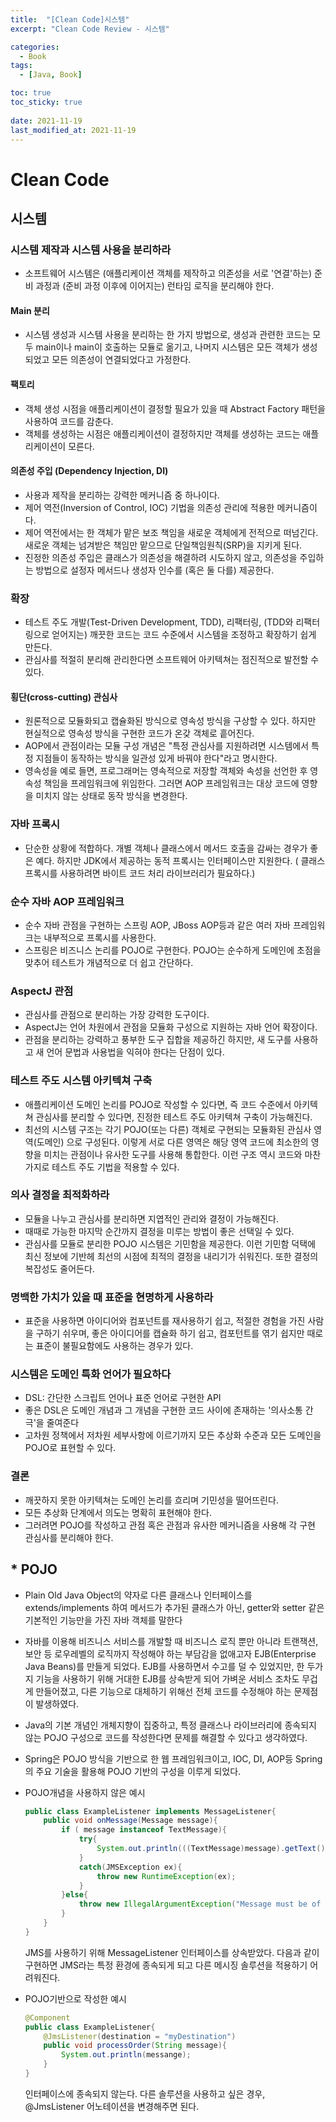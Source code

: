 ```yaml
---
title:  "[Clean Code]시스템"
excerpt: "Clean Code Review - 시스템"

categories:
  - Book
tags:
  - [Java, Book]

toc: true
toc_sticky: true
 
date: 2021-11-19
last_modified_at: 2021-11-19
---
```


# Clean Code

## 시스템

### 시스템 제작과 시스템 사용을 분리하라
- 소프트웨어 시스템은 (애플리케이션 객체를 제작하고 의존성을 서로 '연결'하는) 준비 과정과 (준비 과정 이후에 이어지는) 런타임 로직을 분리해야 한다.

#### Main 분리
- 시스템 생성과 시스템 사용을 분리하는 한 가지 방법으로, 생성과 관련한 코드는 모두 main이나 main이 호출하는 모듈로 옮기고, 나머지 시스템은 모든 객체가 생성되었고 모든 의존성이 연결되었다고 가정한다.

#### 팩토리
- 객체 생성 시점을 애플리케이션이 결정할 필요가 있을 때 Abstract Factory 패턴을 사용하여 코드를 감춘다.
- 객체를 생성하는 시점은 애플리케이션이 결정하지만 객체를 생성하는 코드는 애플리케이션이 모른다.

#### 의존성 주입 (Dependency Injection, DI)
- 사용과 제작을 분리하는 강력한 메커니즘 중 하나이다.
- 제어 역전(Inversion of Control, IOC) 기법을 의존성 관리에 적용한 메커니즘이다.
- 제어 역전에서는 한 객체가 맡은 보조 책임을 새로운 객체에게 전적으로 떠넘긴다. 새로운 객체는 넘겨받은 책임만 맡으므로 단일책임원칙(SRP)을 지키게 된다.
- 진정한 의존성 주입은 클래스가 의존성을 해결하려 시도하지 않고, 의존성을 주입하는 방법으로 설정자 메서드나 생성자 인수를 (혹은 둘 다를) 제공한다.

### 확장
- 테스트 주도 개발(Test-Driven Development, TDD), 리팩터링, (TDD와 리팩터링으로 얻어지는) 깨끗한 코드는 코드 수준에서 시스템을 조정하고 확장하기 쉽게 만든다.
- 관심사를 적절히 분리해 관리한다면 소프트웨어 아키텍쳐는 점진적으로 발전할 수 있다.

#### 횡단(cross-cutting) 관심사
- 원론적으로 모듈화되고 캡슐화된 방식으로 영속성 방식을 구상할 수 있다. 하지만 현실적으로 영속성 방식을 구현한 코드가 온갖 객체로 흩어진다.
- AOP에서 관점이라는 모듈 구성 개념은 "특정 관심사를 지원하려면 시스템에서 특정 지점들이 동작하는 방식을 일관성 있게 바꿔야 한다"라고 명시한다.
- 영속성을 예로 들면, 프로그래머는 영속적으로 저장할 객체와 속성을 선언한 후 영속성 책임을 프레임워크에 위임한다. 그러면 AOP 프레임워크는 대상 코드에 영향을 미치지 않는 상태로 동작 방식을 변경한다.

### 자바 프록시
- 단순한 상황에 적합하다. 개별 객체나 클래스에서 메서드 호출을 감싸는 경우가 좋은 예다. 하지만 JDK에서 제공하는 동적 프록시는 인터페이스만 지원한다. ( 클래스 프록시를 사용하려면 바이트 코드 처리 라이브러리가 필요하다.)

### 순수 자바 AOP 프레임워크
- 순수 자바 관점을 구현하는 스프링 AOP, JBoss AOP등과 같은 여러 자바 프레임워크는 내부적으로 프록시를 사용한다. 
- 스프링은 비즈니스 논리를 POJO로 구현한다. POJO는 순수하게 도메인에 초점을 맞추어 테스트가 개념적으로 더 쉽고 간단하다. 

### AspectJ 관점
- 관심사를 관점으로 분리하는 가장 강력한 도구이다.
- AspectJ는 언어 차원에서 관점을 모듈화 구성으로 지원하는 자바 언어 확장이다. 
- 관점을 분리하는 강력하고 풍부한 도구 집합을 제공하긴 하지만, 새 도구를 사용하고 새 언어 문법과 사용법을 익혀야 한다는 단점이 있다.

### 테스트 주도 시스템 아키텍쳐 구축
- 애플리케이션 도메인 논리를 POJO로 작성할 수 있다면, 즉 코드 수준에서 아키텍쳐 관심사를 분리할 수 있다면, 진정한 테스트 주도 아키텍쳐 구축이 가능해진다.
- 최선의 시스템 구조는 각기 POJO(또는 다른) 객체로 구현되는 모듈화된 관심사 영역(도메인) 으로 구성된다. 이렇게 서로 다른 영역은 해당 영역 코드에 최소한의 영향을 미치는 관점이나 유사한 도구를 사용해 통합한다. 이런 구조 역시 코드와 마찬가지로 테스트 주도 기법을 적용할 수 있다.

### 의사 결정을 최적화하라
- 모듈을 나누고 관심사를 분리하면 지엽적인 관리와 결정이 가능해진다.
- 때때로 가능한 마지막 순간까지 결정을 미루는 방법이 좋은 선택일 수 있다.
- 관심사를 모듈로 분리한 POJO 시스템은 기민함을 제공한다. 이런 기민함 덕택에 최신 정보에 기반헤 최선의 시점에 최적의 결정을 내리기가 쉬워진다. 또한 결정의 복잡성도 줄어든다.

### 명백한 가치가 있을 때 표준을 현명하게 사용하라
- 표준을 사용하면 아이디어와 컴포넌트를 재사용하기 쉽고, 적절한 경험을 가진 사람을 구하기 쉬우며, 좋은 아이디어를 캡슐화 하기 쉽고, 컴포턴트를 엮기 쉽지만 때로는 표준이 불필요함에도 사용하는 경우가 있다.


### 시스템은 도메인 특화 언어가 필요하다
- DSL: 간단한 스크립트 언어나 표준 언어로 구현한 API
- 좋은 DSL은 도메인 개념과 그 개념을 구현한 코드 사이에 존재하는 '의사소통 간극'을 줄여준다
- 고차원 정책에서 저차원 세부사항에 이르기까지 모든 추상화 수준과 모든 도메인을 POJO로 표현할 수 있다.

### 결론
- 깨끗하지 못한 아키텍쳐는 도메인 논리를 흐리며 기민성을 떨어뜨린다.
- 모든 추상화 단계에서 의도는 명확히 표현해야 한다.
- 그러려면 POJO를 작성하고 관점 혹은 관점과 유사한 메커니즘을 사용해 각 구현 관심사를 분리해야 한다.


## * POJO
- Plain Old Java Object의 약자로 다른 클래스나 인터페이스를 extends/implements 하여 메서드가 추가된 클래스가 아닌, getter와 setter 같은 기본적인 기능만을 가진 자바 객체를 말한다
- 자바를 이용해 비즈니스 서비스를 개발할 때 비즈니스 로직 뿐만 아니라 트랜잭션, 보안 등 로우레벨의 로직까지 작성해야 하는 부담감을 없애고자 EJB(Enterprise Java Beans)를 만들게 되었다. EJB를 사용하면서 수고를 덜 수 있었지만, 한 두가지 기능을 사용하기 위해 거대한 EJB를 상속받게 되어 가벼운 서비스 조차도 무겁게 만들어졌고, 다른 기능으로 대체하기 위해선 전체 코드를 수정해야 하는 문제점이 발생하였다.
- Java의 기본 개념인 개체지향이 집중하고, 특정 클래스나 라이브러리에 종속되지 않는 POJO 구성으로 코드를 작성한다면 문제를 해결할 수 있다고 생각하였다.
- Spring은 POJO 방식을 기반으로 한 웹 프레임워크이고, IOC, DI, AOP등 Spring의 주요 기술을 활용해 POJO 기반의 구성을 이루게 되었다.
- POJO개념을 사용하지 않은 예시
    ```java
    public class ExampleListener implements MessageListener{
        public void onMessage(Message message){
            if ( message instanceof TextMessage){
                try{
                    System.out.println(((TextMessage)message).getText());
                }
                catch(JMSException ex){
                    throw new RuntimeException(ex);
                }
            }else{
                throw new IllegalArgumentException("Message must be of type TextMessage");
            }
        }
    }
    ```
    JMS를 사용하기 위해 MessageListener 인터페이스를 상속받았다. 다음과 같이 구현하면 JMS라는 특정 환경에 종속되게 되고 다른 메시징 솔루션을 적용하기 어려워진다.


- POJO기반으로 작성한 예시
    ```java
    @Component
    public class ExampleListener{
        @JmsListener(destination = "myDestination")
        public void processOrder(String message){
            System.out.println(messange);
        }
    }
    ```
    인터페이스에 종속되지 않는다. 다른 솔루션을 사용하고 싶은 경우, @JmsListener 어노테이션을 변경해주면 된다.